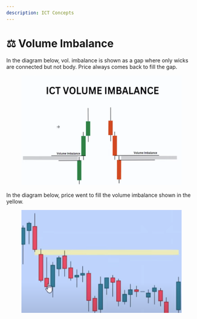 ```yaml
---
description: ICT Concepts
---
```


# ⚖ Volume Imbalance

In the diagram below, vol. imbalance is shown as a gap where only wicks are connected but not body. Price always comes back to fill the gap.

<figure><img src="../.gitbook/assets/image (12).png" alt=""><figcaption></figcaption></figure>



In the diagram below, price went to fill the volume imbalance shown in the yellow.

<figure><img src="../.gitbook/assets/image (13) (2) (1) (1).png" alt=""><figcaption></figcaption></figure>

